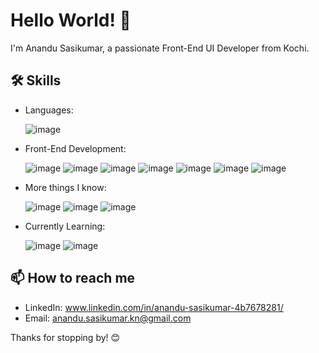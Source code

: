 # Hello World! 👋

I'm Anandu Sasikumar, a passionate Front-End UI Developer from Kochi.

## 🛠️ Skills

- Languages:
  
   ![image](https://github.com/Anandu-Sasikumar/Anandu-Sasikumar/assets/144160165/33c3d481-1e9b-4458-82d3-5213cbe11c5c)

- Front-End Development:

   ![image](https://github.com/Anandu-Sasikumar/Anandu-Sasikumar/assets/144160165/dd223395-dabf-4477-8f6b-ca07e1ed4230) ![image](https://github.com/Anandu-Sasikumar/Anandu-Sasikumar/assets/144160165/ecba2b3d-13c7-401b-9cce-2b8180aab363) ![image](https://github.com/Anandu-Sasikumar/Anandu-Sasikumar/assets/144160165/e0dea81d-fb80-4a3d-ad49-45fdcba94df5) ![image](https://github.com/Anandu-Sasikumar/Anandu-Sasikumar/assets/144160165/2c54d8c9-288d-4456-a32a-56fcdd8f8909) ![image](https://github.com/Anandu-Sasikumar/Anandu-Sasikumar/assets/144160165/4b017f5b-4442-423c-a396-83d8a86dcb48) ![image](https://github.com/Anandu-Sasikumar/Anandu-Sasikumar/assets/144160165/c5b6638d-eb85-4e0a-9afd-77359f99c523) ![image](https://github.com/Anandu-Sasikumar/Anandu-Sasikumar/assets/144160165/980c06f1-b940-4cc8-ba4c-32055cf98947) 


- More things I know:

  ![image](https://github.com/Anandu-Sasikumar/Anandu-Sasikumar/assets/144160165/61f68b82-d8b2-4396-bcc3-baa00c196a7c) ![image](https://github.com/Anandu-Sasikumar/Anandu-Sasikumar/assets/144160165/45b76828-a1e2-4252-b82b-d1d2e081f66d) ![image](https://github.com/Anandu-Sasikumar/Anandu-Sasikumar/assets/144160165/6e41be5e-ed41-498b-9a23-e7bf388a58a5)

- Currently Learning:
 
  ![image](https://github.com/Anandu-Sasikumar/Anandu-Sasikumar/assets/144160165/417efba3-8785-4e7e-a5dc-e4850a748b28) ![image](https://github.com/Anandu-Sasikumar/Anandu-Sasikumar/assets/144160165/1a03ba9c-a683-4f41-a87c-7a25a47b0076)


## 📫 How to reach me

- LinkedIn: www.linkedin.com/in/anandu-sasikumar-4b7678281/
- Email: anandu.sasikumar.kn@gmail.com



Thanks for stopping by! 😊

